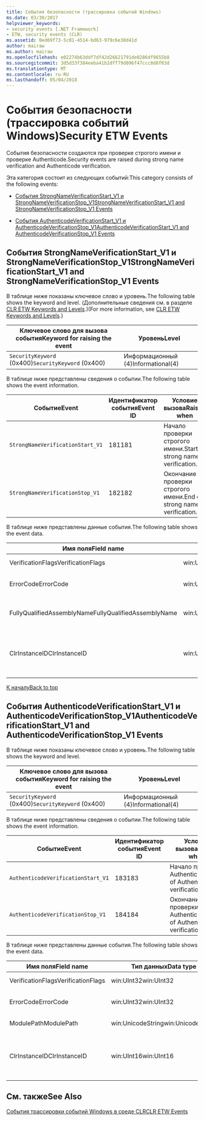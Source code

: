 ```yaml
---
title: События безопасности (трассировка событий Windows)
ms.date: 03/30/2017
helpviewer_keywords:
- security events [.NET Framework]
- ETW, security events (CLR)
ms.assetid: 0ed69f73-5c01-4514-bd63-979c6e38d41d
author: mairaw
ms.author: mairaw
ms.openlocfilehash: e02274b63ddf7df42d26621791de0286df9655b8
ms.sourcegitcommit: 3d5d33f384eeba41b2dff79d096f47ccc8d8f03d
ms.translationtype: MT
ms.contentlocale: ru-RU
ms.lasthandoff: 05/04/2018
---
```

# <a name="security-etw-events"></a><span data-ttu-id="059b0-102">События безопасности (трассировка событий Windows)</span><span class="sxs-lookup"><span data-stu-id="059b0-102">Security ETW Events</span></span>
<a name="top"></a> <span data-ttu-id="059b0-103">События безопасности создаются при проверке строгого имени и проверке Authenticode.</span><span class="sxs-lookup"><span data-stu-id="059b0-103">Security events are raised during strong name verification and Authenticode verification.</span></span>  
  
 <span data-ttu-id="059b0-104">Эта категория состоит из следующих событий:</span><span class="sxs-lookup"><span data-stu-id="059b0-104">This category consists of the following events:</span></span>  
  
-   [<span data-ttu-id="059b0-105">События StrongNameVerificationStart_V1 и StrongNameVerificationStop_V1</span><span class="sxs-lookup"><span data-stu-id="059b0-105">StrongNameVerificationStart_V1 and StrongNameVerificationStop_V1 Events</span></span>](#strongnameverificationstart_v1_and_strongnameverificationstop_v1_events)  
  
-   [<span data-ttu-id="059b0-106">События AuthenticodeVerificationStart_V1 и AuthenticodeVerificationStop_V1</span><span class="sxs-lookup"><span data-stu-id="059b0-106">AuthenticodeVerificationStart_V1 and AuthenticodeVerificationStop_V1 Events</span></span>](#authenticodeverificationstart_v1_and_authenticodeverificationstop_v1_events)  
  
<a name="strongnameverificationstart_v1_and_strongnameverificationstop_v1_events"></a>   
## <a name="strongnameverificationstartv1-and-strongnameverificationstopv1-events"></a><span data-ttu-id="059b0-107">События StrongNameVerificationStart_V1 и StrongNameVerificationStop_V1</span><span class="sxs-lookup"><span data-stu-id="059b0-107">StrongNameVerificationStart_V1 and StrongNameVerificationStop_V1 Events</span></span>  
 <span data-ttu-id="059b0-108">В таблице ниже показаны ключевое слово и уровень.</span><span class="sxs-lookup"><span data-stu-id="059b0-108">The following table shows the keyword and level.</span></span> <span data-ttu-id="059b0-109">(Дополнительные сведения см. в разделе [CLR ETW Keywords and Levels](../../../docs/framework/performance/clr-etw-keywords-and-levels.md).)</span><span class="sxs-lookup"><span data-stu-id="059b0-109">(For more information, see [CLR ETW Keywords and Levels](../../../docs/framework/performance/clr-etw-keywords-and-levels.md).)</span></span>  
  
|<span data-ttu-id="059b0-110">Ключевое слово для вызова события</span><span class="sxs-lookup"><span data-stu-id="059b0-110">Keyword for raising the event</span></span>|<span data-ttu-id="059b0-111">Уровень</span><span class="sxs-lookup"><span data-stu-id="059b0-111">Level</span></span>|  
|-----------------------------------|-----------|  
|<span data-ttu-id="059b0-112">`SecurityKeyword` (0x400)</span><span class="sxs-lookup"><span data-stu-id="059b0-112">`SecurityKeyword` (0x400)</span></span>|<span data-ttu-id="059b0-113">Информационный (4)</span><span class="sxs-lookup"><span data-stu-id="059b0-113">Informational(4)</span></span>|  
  
 <span data-ttu-id="059b0-114">В таблице ниже представлены сведения о событии.</span><span class="sxs-lookup"><span data-stu-id="059b0-114">The following table shows the event information.</span></span>  
  
|<span data-ttu-id="059b0-115">Событие</span><span class="sxs-lookup"><span data-stu-id="059b0-115">Event</span></span>|<span data-ttu-id="059b0-116">Идентификатор события</span><span class="sxs-lookup"><span data-stu-id="059b0-116">Event ID</span></span>|<span data-ttu-id="059b0-117">Условие вызова</span><span class="sxs-lookup"><span data-stu-id="059b0-117">Raised when</span></span>|  
|-----------|--------------|-----------------|  
|`StrongNameVerificationStart_V1`|<span data-ttu-id="059b0-118">181</span><span class="sxs-lookup"><span data-stu-id="059b0-118">181</span></span>|<span data-ttu-id="059b0-119">Начало проверки строгого имени.</span><span class="sxs-lookup"><span data-stu-id="059b0-119">Start of strong name verification.</span></span>|  
|`StrongNameVerificationStop_V1`|<span data-ttu-id="059b0-120">182</span><span class="sxs-lookup"><span data-stu-id="059b0-120">182</span></span>|<span data-ttu-id="059b0-121">Окончание проверки строгого имени.</span><span class="sxs-lookup"><span data-stu-id="059b0-121">End of strong name verification.</span></span>|  
  
 <span data-ttu-id="059b0-122">В таблице ниже представлены данные события.</span><span class="sxs-lookup"><span data-stu-id="059b0-122">The following table shows the event data.</span></span>  
  
|<span data-ttu-id="059b0-123">Имя поля</span><span class="sxs-lookup"><span data-stu-id="059b0-123">Field name</span></span>|<span data-ttu-id="059b0-124">Тип данных</span><span class="sxs-lookup"><span data-stu-id="059b0-124">Data type</span></span>|<span data-ttu-id="059b0-125">Описание</span><span class="sxs-lookup"><span data-stu-id="059b0-125">Description</span></span>|  
|----------------|---------------|-----------------|  
|<span data-ttu-id="059b0-126">VerificationFlags</span><span class="sxs-lookup"><span data-stu-id="059b0-126">VerificationFlags</span></span>|<span data-ttu-id="059b0-127">win:UInt32</span><span class="sxs-lookup"><span data-stu-id="059b0-127">win:UInt32</span></span>|<span data-ttu-id="059b0-128">Флаги проверки.</span><span class="sxs-lookup"><span data-stu-id="059b0-128">The verification flags.</span></span>|  
|<span data-ttu-id="059b0-129">ErrorCode</span><span class="sxs-lookup"><span data-stu-id="059b0-129">ErrorCode</span></span>|<span data-ttu-id="059b0-130">win:UInt32</span><span class="sxs-lookup"><span data-stu-id="059b0-130">win:UInt32</span></span>|<span data-ttu-id="059b0-131">Код ошибки HResult.</span><span class="sxs-lookup"><span data-stu-id="059b0-131">The HResult error code.</span></span>|  
|<span data-ttu-id="059b0-132">FullyQualifiedAssemblyName</span><span class="sxs-lookup"><span data-stu-id="059b0-132">FullyQualifiedAssemblyName</span></span>|<span data-ttu-id="059b0-133">win:UnicodeString</span><span class="sxs-lookup"><span data-stu-id="059b0-133">win:UnicodeString</span></span>|<span data-ttu-id="059b0-134">Полное имя сборки.</span><span class="sxs-lookup"><span data-stu-id="059b0-134">The fully qualified assembly name.</span></span>|  
|<span data-ttu-id="059b0-135">ClrInstanceID</span><span class="sxs-lookup"><span data-stu-id="059b0-135">ClrInstanceID</span></span>|<span data-ttu-id="059b0-136">win:UInt16</span><span class="sxs-lookup"><span data-stu-id="059b0-136">win:UInt16</span></span>|<span data-ttu-id="059b0-137">Уникальный идентификатор экземпляра CLR или CoreCLR.</span><span class="sxs-lookup"><span data-stu-id="059b0-137">Unique ID for the instance of CLR or CoreCLR.</span></span>|  
  
 [<span data-ttu-id="059b0-138">К началу</span><span class="sxs-lookup"><span data-stu-id="059b0-138">Back to top</span></span>](#top)  
  
<a name="authenticodeverificationstart_v1_and_authenticodeverificationstop_v1_events"></a>   
## <a name="authenticodeverificationstartv1-and-authenticodeverificationstopv1-events"></a><span data-ttu-id="059b0-139">События AuthenticodeVerificationStart_V1 и AuthenticodeVerificationStop_V1</span><span class="sxs-lookup"><span data-stu-id="059b0-139">AuthenticodeVerificationStart_V1 and AuthenticodeVerificationStop_V1 Events</span></span>  
 <span data-ttu-id="059b0-140">В таблице ниже показаны ключевое слово и уровень.</span><span class="sxs-lookup"><span data-stu-id="059b0-140">The following table shows the keyword and level.</span></span>  
  
|<span data-ttu-id="059b0-141">Ключевое слово для вызова события</span><span class="sxs-lookup"><span data-stu-id="059b0-141">Keyword for raising the event</span></span>|<span data-ttu-id="059b0-142">Уровень</span><span class="sxs-lookup"><span data-stu-id="059b0-142">Level</span></span>|  
|-----------------------------------|-----------|  
|<span data-ttu-id="059b0-143">`SecurityKeyword` (0x400)</span><span class="sxs-lookup"><span data-stu-id="059b0-143">`SecurityKeyword` (0x400)</span></span>|<span data-ttu-id="059b0-144">Информационный (4)</span><span class="sxs-lookup"><span data-stu-id="059b0-144">Informational(4)</span></span>|  
  
 <span data-ttu-id="059b0-145">В таблице ниже представлены сведения о событии.</span><span class="sxs-lookup"><span data-stu-id="059b0-145">The following table shows the event information.</span></span>  
  
|<span data-ttu-id="059b0-146">Событие</span><span class="sxs-lookup"><span data-stu-id="059b0-146">Event</span></span>|<span data-ttu-id="059b0-147">Идентификатор события</span><span class="sxs-lookup"><span data-stu-id="059b0-147">Event ID</span></span>|<span data-ttu-id="059b0-148">Условие вызова</span><span class="sxs-lookup"><span data-stu-id="059b0-148">Raised when</span></span>|  
|-----------|--------------|-----------------|  
|`AuthenticodeVerificationStart_V1`|<span data-ttu-id="059b0-149">183</span><span class="sxs-lookup"><span data-stu-id="059b0-149">183</span></span>|<span data-ttu-id="059b0-150">Начало проверки Authenticode.</span><span class="sxs-lookup"><span data-stu-id="059b0-150">Start of Authenticode verification.</span></span>|  
|`AuthenticodeVerificationStop_V1`|<span data-ttu-id="059b0-151">184</span><span class="sxs-lookup"><span data-stu-id="059b0-151">184</span></span>|<span data-ttu-id="059b0-152">Окончание проверки Authenticode.</span><span class="sxs-lookup"><span data-stu-id="059b0-152">End of Authenticode verification.</span></span>|  
  
 <span data-ttu-id="059b0-153">В таблице ниже представлены данные события.</span><span class="sxs-lookup"><span data-stu-id="059b0-153">The following table shows the event data.</span></span>  
  
|<span data-ttu-id="059b0-154">Имя поля</span><span class="sxs-lookup"><span data-stu-id="059b0-154">Field name</span></span>|<span data-ttu-id="059b0-155">Тип данных</span><span class="sxs-lookup"><span data-stu-id="059b0-155">Data type</span></span>|<span data-ttu-id="059b0-156">Описание</span><span class="sxs-lookup"><span data-stu-id="059b0-156">Description</span></span>|  
|----------------|---------------|-----------------|  
|<span data-ttu-id="059b0-157">VerificationFlags</span><span class="sxs-lookup"><span data-stu-id="059b0-157">VerificationFlags</span></span>|<span data-ttu-id="059b0-158">win:UInt32</span><span class="sxs-lookup"><span data-stu-id="059b0-158">win:UInt32</span></span>|<span data-ttu-id="059b0-159">Флаги проверки.</span><span class="sxs-lookup"><span data-stu-id="059b0-159">The verification flags.</span></span>|  
|<span data-ttu-id="059b0-160">ErrorCode</span><span class="sxs-lookup"><span data-stu-id="059b0-160">ErrorCode</span></span>|<span data-ttu-id="059b0-161">win:UInt32</span><span class="sxs-lookup"><span data-stu-id="059b0-161">win:UInt32</span></span>|<span data-ttu-id="059b0-162">Код ошибки HResult.</span><span class="sxs-lookup"><span data-stu-id="059b0-162">The HResult error code.</span></span>|  
|<span data-ttu-id="059b0-163">ModulePath</span><span class="sxs-lookup"><span data-stu-id="059b0-163">ModulePath</span></span>|<span data-ttu-id="059b0-164">win:UnicodeString</span><span class="sxs-lookup"><span data-stu-id="059b0-164">win:UnicodeString</span></span>|<span data-ttu-id="059b0-165">Путь к модулю.</span><span class="sxs-lookup"><span data-stu-id="059b0-165">The module path.</span></span>|  
|<span data-ttu-id="059b0-166">ClrInstanceID</span><span class="sxs-lookup"><span data-stu-id="059b0-166">ClrInstanceID</span></span>|<span data-ttu-id="059b0-167">win:UInt16</span><span class="sxs-lookup"><span data-stu-id="059b0-167">win:UInt16</span></span>|<span data-ttu-id="059b0-168">Уникальный идентификатор экземпляра CLR или CoreCLR.</span><span class="sxs-lookup"><span data-stu-id="059b0-168">Unique ID for the instance of CLR or CoreCLR.</span></span>|  
  
## <a name="see-also"></a><span data-ttu-id="059b0-169">См. также</span><span class="sxs-lookup"><span data-stu-id="059b0-169">See Also</span></span>  
 [<span data-ttu-id="059b0-170">События трассировки событий Windows в среде CLR</span><span class="sxs-lookup"><span data-stu-id="059b0-170">CLR ETW Events</span></span>](../../../docs/framework/performance/clr-etw-events.md)

